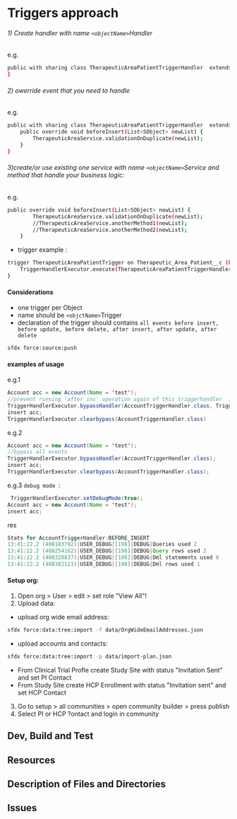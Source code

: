 # Triggers approach

###### 1) Create  handler with name `<objectName>`Handler
e.g.
```sh
public with sharing class TherapeuticAreaPatientTriggerHandler  extends TriggerHandler {
}
```

###### 2) owerride   event that you need to handle 
e.g.
```sh
public with sharing class TherapeuticAreaPatientTriggerHandler  extends TriggerHandler {
    public override void beforeInsert(List<SObject> newList) {
        TherapeuticAreaService.validationOnDuplicate(newList);
    }
}
```
###### 3)create/or use existing one service with name  `<objectName>`Service and method  that handle your business logic: 
e.g.
```sh
public override void beforeInsert(List<SObject> newList) {
        TherapeuticAreaService.validationOnDuplicate(newList);
        //TherapeuticAreaService.anotherMethod1(newList);
        //TherapeuticAreaService.anotherMethod2(newList);
    }
```
-   trigger example :
```sh
trigger TherapeuticAreaPatientTrigger on Therapeutic_Area_Patient__c (before insert, before update, after insert, after update) {
    TriggerHandlerExecutor.execute(TherapeuticAreaPatientTriggerHandler.class);
}
```

#### Considerations
- one trigger per Object
- name should be `<objctName>`Trigger
- declaration of the trigger should contains `all events before insert, before update, before delete, after insert, after update, after delete`
```sh
sfdx force:source:push
```
#### examples of usage
e.g.1
```java
Account acc = new Account(Name = 'test');
//prevent running 'after ins' operation again of this triggerhandler  if execution context contains account insert operation
TriggerHandlerExecutor.bypassHandler(AccountTriggerHandler.class, TriggerOperation.AFTER_INSERT);
insert acc;
TriggerHandlerExecutor.clearbypass(AccountTriggerHandler.class)
```
e.g.2
```java
Account acc = new Account(Name = 'test');
//bypass all events
TriggerHandlerExecutor.bypassHandler(AccountTriggerHandler.class);
insert acc;
TriggerHandlerExecutor.clearbypass(AccountTriggerHandler.class);
```
e.g.3 `debug mode `:
```java
 TriggerHandlerExecutor.setDebugMode(true);
Account acc = new Account(Name = 'test');
insert acc;
```
res 
```java
Stats for AccountTriggerHandler:BEFORE_INSERT
13:41:22.2 (408183792)|USER_DEBUG|[198]|DEBUG|Queries used 2
13:41:22.2 (408254162)|USER_DEBUG|[198]|DEBUG|Query rows used 2
13:41:22.2 (408320837)|USER_DEBUG|[198]|DEBUG|Dml statements used 0
13:41:22.2 (408382123)|USER_DEBUG|[198]|DEBUG|Dml rows used 1
```
        
#### Setup org:

1) Open org > User > edit > set role "View All"!
2) Upload data:
- upload org wide email address:

```sh
sfdx force:data:tree:import -f data/OrgWideEmailAddresses.json
```
- upload accounts and contacts:
```sh
sfdx force:data:tree:import -p data/import-plan.json
```
- From Clinical Trial Profle create Study Site with status "Invitation Sent" and set PI Contact
- From Study Site create HCP Enrollment with status "Invitation sent" and set HCP Contact

3) Go to setup > all communities > open community builder > press publish
4) Select PI or HCP ?ontact and login in community

## Dev, Build and Test


## Resources


## Description of Files and Directories


## Issues


